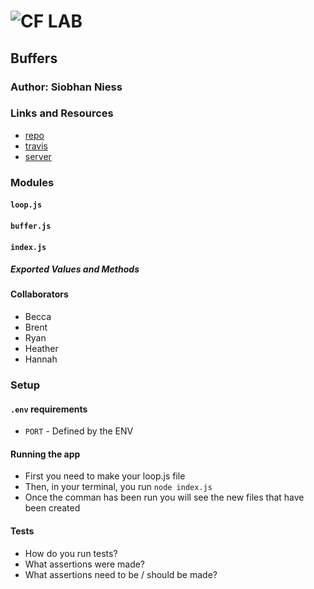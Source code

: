 ![CF](http://i.imgur.com/7v5ASc8.png) LAB
=================================================

## Buffers

### Author: Siobhan Niess

### Links and Resources
* [repo](https://github.com/niesssiobhan/04-buffers)
* [travis](https://travis-ci.com/niesssiobhan/04-buffers)
* [server](https://niess-04-lab.herokuapp.com/)

### Modules
#### `loop.js`
#### `buffer.js`
#### `index.js`
##### Exported Values and Methods

#### Collaborators 
* Becca
* Brent
* Ryan
* Heather
* Hannah

### Setup
#### `.env` requirements
* `PORT` - Defined by the ENV

#### Running the app
* First you need to make your loop.js file 
* Then, in your terminal, you run `node index.js`
* Once the comman has been run you will see the new files that have been created 

#### Tests
* How do you run tests?
* What assertions were made?
* What assertions need to be / should be made?